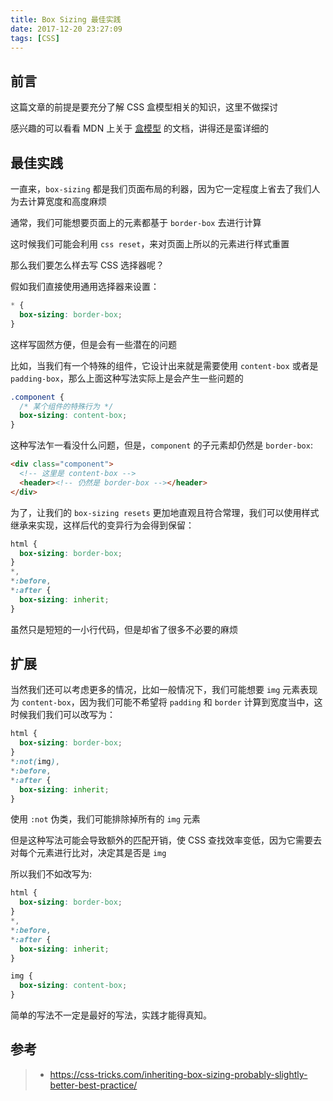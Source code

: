 ```yaml
---
title: Box Sizing 最佳实践
date: 2017-12-20 23:27:09
tags: [CSS]
---
```


## 前言

这篇文章的前提是要充分了解 CSS 盒模型相关的知识，这里不做探讨

感兴趣的可以看看 MDN 上关于 [盒模型](https://developer.mozilla.org/zh-CN/docs/Web/CSS/CSS_Box_Model/Introduction_to_the_CSS_box_model) 的文档，讲得还是蛮详细的

## 最佳实践

一直来，`box-sizing` 都是我们页面布局的利器，因为它一定程度上省去了我们人为去计算宽度和高度麻烦

通常，我们可能想要页面上的元素都基于 `border-box` 去进行计算

这时候我们可能会利用 `css reset`，来对页面上所以的元素进行样式重置

那么我们要怎么样去写 CSS 选择器呢？

假如我们直接使用通用选择器来设置：

```css
* {
  box-sizing: border-box;
}
```

这样写固然方便，但是会有一些潜在的问题

比如，当我们有一个特殊的组件，它设计出来就是需要使用 `content-box` 或者是 `padding-box`，那么上面这种写法实际上是会产生一些问题的

```css
.component {
  /* 某个组件的特殊行为 */
  box-sizing: content-box;
}
```

这种写法乍一看没什么问题，但是，`component` 的子元素却仍然是 `border-box`:

```html
<div class="component">
  <!-- 这里是 content-box -->
  <header><!-- 仍然是 border-box --></header>
</div>
```

为了，让我们的 `box-sizing resets` 更加地直观且符合常理，我们可以使用样式继承来实现，这样后代的变异行为会得到保留：

```css
html {
  box-sizing: border-box;
}
*,
*:before,
*:after {
  box-sizing: inherit;
}
```

虽然只是短短的一小行代码，但是却省了很多不必要的麻烦

## 扩展

当然我们还可以考虑更多的情况，比如一般情况下，我们可能想要 `img` 元素表现为 `content-box`，因为我们可能不希望将 `padding` 和 `border` 计算到宽度当中，这时候我们我们可以改写为：

```css
html {
  box-sizing: border-box;
}
*:not(img),
*:before,
*:after {
  box-sizing: inherit;
}
```

使用 `:not` 伪类，我们可能排除掉所有的 `img` 元素

但是这种写法可能会导致额外的匹配开销，使 CSS 查找效率变低，因为它需要去对每个元素进行比对，决定其是否是 `img`

所以我们不如改写为:

```css
html {
  box-sizing: border-box;
}
*,
*:before,
*:after {
  box-sizing: inherit;
}

img {
  box-sizing: content-box;
}
```

简单的写法不一定是最好的写法，实践才能得真知。

## 参考

> - https://css-tricks.com/inheriting-box-sizing-probably-slightly-better-best-practice/
